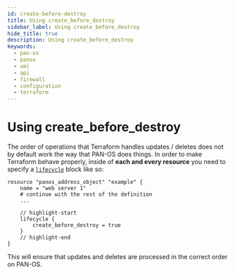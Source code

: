 ```yaml
---
id: create-before-destroy
title: Using create_before_destroy
sidebar_label: Using create_before_destroy
hide_title: true
description: Using create_before_destroy
keywords:
  - pan-os
  - panos
  - xml
  - api
  - firewall
  - configuration
  - terraform
---
```


# Using create_before_destroy

The order of operations that Terraform handles updates / deletes does not by
default work the way that PAN-OS does things.  In order to make Terraform behave
properly, inside of **each and every resource** you need to specify a
[`lifecycle`](https://www.terraform.io/language/meta-arguments/lifecycle) block
like so:

```hcl
resource "panos_address_object" "example" {
    name = "web server 1"
    # continue with the rest of the definition
    ...

    // highlight-start
    lifecycle {
        create_before_destroy = true
    }
    // highlight-end
}
```

This will ensure that updates and deletes are processed in the correct order on PAN-OS.